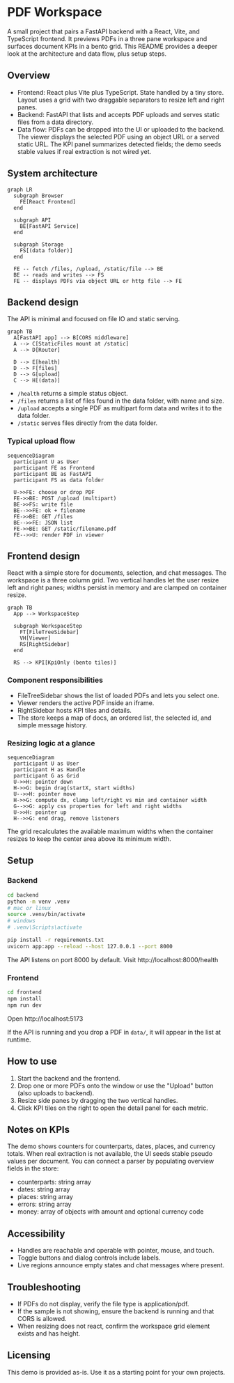 # PDF Workspace

A small project that pairs a FastAPI backend with a React, Vite, and TypeScript frontend. It previews PDFs in a three pane workspace and surfaces document KPIs in a bento grid. This README provides a deeper look at the architecture and data flow, plus setup steps.

## Overview

* Frontend: React plus Vite plus TypeScript. State handled by a tiny store. Layout uses a grid with two draggable separators to resize left and right panes.
* Backend: FastAPI that lists and accepts PDF uploads and serves static files from a data directory.
* Data flow: PDFs can be dropped into the UI or uploaded to the backend. The viewer displays the selected PDF using an object URL or a served static URL. The KPI panel summarizes detected fields; the demo seeds stable values if real extraction is not wired yet.

## System architecture

```mermaid
graph LR
  subgraph Browser
    FE[React Frontend]
  end

  subgraph API
    BE[FastAPI Service]
  end

  subgraph Storage
    FS[(data folder)]
  end

  FE -- fetch /files, /upload, /static/file --> BE
  BE -- reads and writes --> FS
  FE -- displays PDFs via object URL or http file --> FE
```

## Backend design

The API is minimal and focused on file IO and static serving.

```mermaid
graph TB
  A[FastAPI app] --> B[CORS middleware]
  A --> C[StaticFiles mount at /static]
  A --> D[Router]

  D --> E[health]
  D --> F[files]
  D --> G[upload]
  C --> H[(data)]
```

* `/health` returns a simple status object.  
* `/files` returns a list of files found in the data folder, with name and size.  
* `/upload` accepts a single PDF as multipart form data and writes it to the data folder.  
* `/static` serves files directly from the data folder.

### Typical upload flow

```mermaid
sequenceDiagram
  participant U as User
  participant FE as Frontend
  participant BE as FastAPI
  participant FS as data folder

  U->>FE: choose or drop PDF
  FE->>BE: POST /upload (multipart)
  BE->>FS: write file
  BE-->>FE: ok + filename
  FE->>BE: GET /files
  BE-->>FE: JSON list
  FE->>BE: GET /static/filename.pdf
  FE-->>U: render PDF in viewer
```

## Frontend design

React with a simple store for documents, selection, and chat messages. The workspace is a three column grid. Two vertical handles let the user resize left and right panes; widths persist in memory and are clamped on container resize.

```mermaid
graph TB
  App --> WorkspaceStep

  subgraph WorkspaceStep
    FT[FileTreeSidebar]
    VH[Viewer]
    RS[RightSidebar]
  end

  RS --> KPI[KpiOnly (bento tiles)]
```

### Component responsibilities

* FileTreeSidebar shows the list of loaded PDFs and lets you select one.  
* Viewer renders the active PDF inside an iframe.  
* RightSidebar hosts KPI tiles and details.  
* The store keeps a map of docs, an ordered list, the selected id, and simple message history.  

### Resizing logic at a glance

```mermaid
sequenceDiagram
  participant U as User
  participant H as Handle
  participant G as Grid
  U->>H: pointer down
  H->>G: begin drag(startX, start widths)
  U-->>H: pointer move
  H->>G: compute dx, clamp left/right vs min and container width
  G-->>G: apply css properties for left and right widths
  U->>H: pointer up
  H-->>G: end drag, remove listeners
```

The grid recalculates the available maximum widths when the container resizes to keep the center area above its minimum width.

## Setup

### Backend

```bash
cd backend
python -m venv .venv
# mac or linux
source .venv/bin/activate
# windows
# .venv\Scripts\activate

pip install -r requirements.txt
uvicorn app:app --reload --host 127.0.0.1 --port 8000
```

The API listens on port 8000 by default. Visit http://localhost:8000/health

### Frontend

```bash
cd frontend
npm install
npm run dev
```

Open http://localhost:5173

If the API is running and you drop a PDF in `data/`, it will appear in the list at runtime.

## How to use

1. Start the backend and the frontend.  
2. Drop one or more PDFs onto the window or use the "Upload" button (also uploads to backend).  
3. Resize side panes by dragging the two vertical handles.  
4. Click KPI tiles on the right to open the detail panel for each metric.  

## Notes on KPIs

The demo shows counters for counterparts, dates, places, and currency totals. When real extraction is not available, the UI seeds stable pseudo values per document. You can connect a parser by populating overview fields in the store:

* counterparts: string array  
* dates: string array  
* places: string array  
* errors: string array  
* money: array of objects with amount and optional currency code  

## Accessibility

* Handles are reachable and operable with pointer, mouse, and touch.  
* Toggle buttons and dialog controls include labels.  
* Live regions announce empty states and chat messages where present.  

## Troubleshooting

* If PDFs do not display, verify the file type is application/pdf.  
* If the sample is not showing, ensure the backend is running and that CORS is allowed.  
* When resizing does not react, confirm the workspace grid element exists and has height.  

## Licensing

This demo is provided as-is. Use it as a starting point for your own projects.
